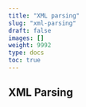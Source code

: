 ```yaml
---
title: "XML parsing"
slug: "xml-parsing"
draft: false
images: []
weight: 9992
type: docs
toc: true
---
```


## XML Parsing


